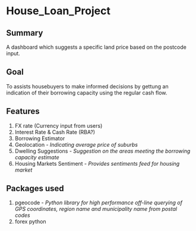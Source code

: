 # House_Loan_Project
## Summary 
A dashboard which suggests a specific land price based on the postcode input.
## Goal 
To assists housebuyers to make informed decisions by gettung an indication of their borrowing capacity using the regular cash flow.
## Features
1. FX rate (Currency input from users)
2. Interest Rate & Cash Rate (RBA?)
3. Borrowing Estimator
4. Geolocation - *Indicating average price of suburbs*
5. Dwelling Suggestions - *Suggestion on the areas meeting the borrowing capacity estimate*
5. Housing Markets Sentiment - *Provides sentiments feed for housing market*
## Packages used
1. pgeocode - *Python library for high performance off-line querying of GPS coordinates, region name and municipality name from postal codes*
2. forex python
